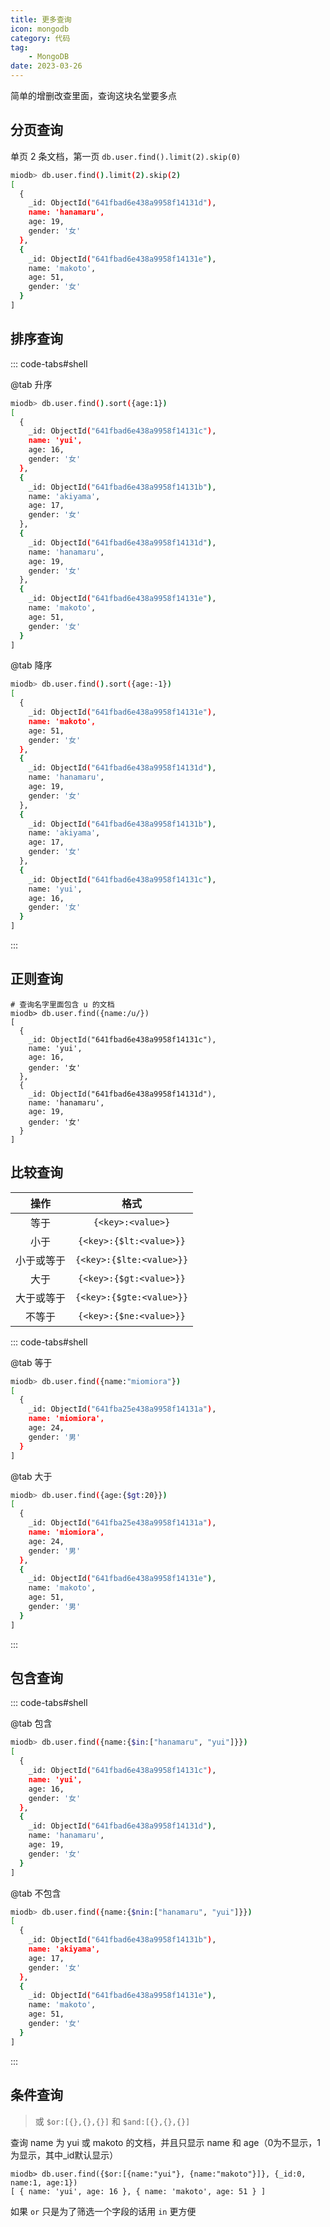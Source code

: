 ```yaml
---
title: 更多查询
icon: mongodb
category: 代码
tag:
    - MongoDB
date: 2023-03-26
---
```


简单的增删改查里面，查询这块名堂要多点

## 分页查询

单页 2 条文档，第一页 `db.user.find().limit(2).skip(0)`

```bash
miodb> db.user.find().limit(2).skip(2)
[
  {
    _id: ObjectId("641fbad6e438a9958f14131d"),
    name: 'hanamaru',
    age: 19,
    gender: '女'
  },
  {
    _id: ObjectId("641fbad6e438a9958f14131e"),
    name: 'makoto',
    age: 51,
    gender: '女'
  }
]
```



## 排序查询

::: code-tabs#shell

@tab 升序

```bash
miodb> db.user.find().sort({age:1})
[
  {
    _id: ObjectId("641fbad6e438a9958f14131c"),
    name: 'yui',
    age: 16,
    gender: '女'
  },
  {
    _id: ObjectId("641fbad6e438a9958f14131b"),
    name: 'akiyama',
    age: 17,
    gender: '女'
  },
  {
    _id: ObjectId("641fbad6e438a9958f14131d"),
    name: 'hanamaru',
    age: 19,
    gender: '女'
  },
  {
    _id: ObjectId("641fbad6e438a9958f14131e"),
    name: 'makoto',
    age: 51,
    gender: '女'
  }
]
```

@tab 降序

```bash
miodb> db.user.find().sort({age:-1})
[
  {
    _id: ObjectId("641fbad6e438a9958f14131e"),
    name: 'makoto',
    age: 51,
    gender: '女'
  },
  {
    _id: ObjectId("641fbad6e438a9958f14131d"),
    name: 'hanamaru',
    age: 19,
    gender: '女'
  },
  {
    _id: ObjectId("641fbad6e438a9958f14131b"),
    name: 'akiyama',
    age: 17,
    gender: '女'
  },
  {
    _id: ObjectId("641fbad6e438a9958f14131c"),
    name: 'yui',
    age: 16,
    gender: '女'
  }
]
```
:::

## 正则查询

```shell
# 查询名字里面包含 u 的文档
miodb> db.user.find({name:/u/})
[
  {
    _id: ObjectId("641fbad6e438a9958f14131c"),
    name: 'yui',
    age: 16,
    gender: '女'
  },
  {
    _id: ObjectId("641fbad6e438a9958f14131d"),
    name: 'hanamaru',
    age: 19,
    gender: '女'
  }
]
```

## 比较查询


|  操作   |                   格式                    |
|:-----:|:---------------------------------------:|
|  等于   |           	`{<key>:<value>}`            |
|  小于   |         `{<key>:{$lt:<value>}}`         |
| 小于或等于 |        `{<key>:{$lte:<value>}}`         |
|  大于   |         `{<key>:{$gt:<value>}}`         |
| 大于或等于 |        `{<key>:{$gte:<value>}}`         |
|  不等于  |         `{<key>:{$ne:<value>}}`         |

::: code-tabs#shell

@tab 等于

```bash
miodb> db.user.find({name:"miomiora"})
[
  {
    _id: ObjectId("641fba25e438a9958f14131a"),
    name: 'miomiora',
    age: 24,
    gender: '男'
  }
]
```

@tab 大于

```bash
miodb> db.user.find({age:{$gt:20}})
[
  {
    _id: ObjectId("641fba25e438a9958f14131a"),
    name: 'miomiora',
    age: 24,
    gender: '男'
  },
  {
    _id: ObjectId("641fbad6e438a9958f14131e"),
    name: 'makoto',
    age: 51,
    gender: '男'
  }
]
```
:::


## 包含查询


::: code-tabs#shell

@tab 包含

```bash
miodb> db.user.find({name:{$in:["hanamaru", "yui"]}})
[
  {
    _id: ObjectId("641fbad6e438a9958f14131c"),
    name: 'yui',
    age: 16,
    gender: '女'
  },
  {
    _id: ObjectId("641fbad6e438a9958f14131d"),
    name: 'hanamaru',
    age: 19,
    gender: '女'
  }
]
```

@tab 不包含
```bash
miodb> db.user.find({name:{$nin:["hanamaru", "yui"]}})
[
  {
    _id: ObjectId("641fbad6e438a9958f14131b"),
    name: 'akiyama',
    age: 17,
    gender: '女'
  },
  {
    _id: ObjectId("641fbad6e438a9958f14131e"),
    name: 'makoto',
    age: 51,
    gender: '女'
  }
]
```

:::



## 条件查询

> 或 `$or:[{},{},{}]` 和 `$and:[{},{},{}]`

查询 name 为 yui 或 makoto 的文档，并且只显示 name 和 age（0为不显示，1为显示，其中_id默认显示）
```shell :no-line-numbers
miodb> db.user.find({$or:[{name:"yui"}, {name:"makoto"}]}, {_id:0, name:1, age:1})
[ { name: 'yui', age: 16 }, { name: 'makoto', age: 51 } ]
```
如果 `or` 只是为了筛选一个字段的话用 `in` 更方便